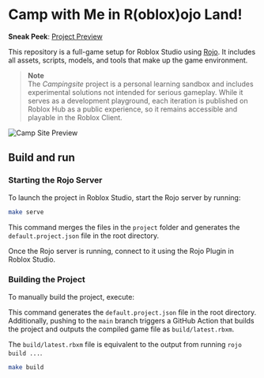 # Camp with Me in R(oblox)ojo Land!

**Sneak Peek**: [Project Preview](https://share.zight.com/2Nuooqkk)

This repository is a full-game setup for Roblox Studio using [Rojo](https://github.com/rojo-rbx/rojo). It includes all assets, scripts, models, and tools that make up the game environment.

> **Note**  
> The _Campingsite_ project is a personal learning sandbox and includes experimental solutions not intended for serious gameplay. While it serves as a development playground, each iteration is published on Roblox Hub as a public experience, so it remains accessible and playable in the Roblox Client.

![Camp Site Preview](https://wallpaperaccess.com/full/181080.jpg)

## Build and run

### Starting the Rojo Server

To launch the project in Roblox Studio, start the Rojo server by running:

```sh
make serve
```

This command merges the files in the `project` folder and generates the `default.project.json` file in the root directory.

Once the Rojo server is running, connect to it using the Rojo Plugin in Roblox Studio.

### Building the Project

To manually build the project, execute:

This command generates the `default.project.json` file in the root directory. Additionally, pushing to the `main` branch triggers a GitHub Action that builds the project and outputs the compiled game file as `build/latest.rbxm`.

The `build/latest.rbxm` file is equivalent to the output from running `rojo build ...`.

```sh
make build
```
